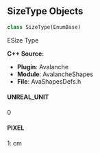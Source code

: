 ## SizeType Objects

```python
class SizeType(EnumBase)
```

ESize Type

**C++ Source:**

- **Plugin**: Avalanche
- **Module**: AvalancheShapes
- **File**: AvaShapesDefs.h

<a id="unreal.SizeType.UNREAL_UNIT"></a>

#### UNREAL_UNIT

0

<a id="unreal.SizeType.PIXEL"></a>

#### PIXEL

1: cm

<a id="unreal.AvaViewportSnapState"></a>